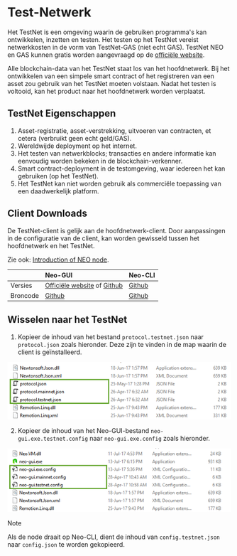 # Test-Netwerk

Het TestNet is een omgeving waarin de gebruiken programma's kan ontwikkelen, inzetten en testen. Het testen op het TestNet vereist netwerkkosten in de vorm van TestNet-GAS (niet echt GAS). TestNet NEO en GAS kunnen gratis worden aangevraagd op de [officiële website](https://www.neo.org/Testnet/Create).

Alle blockchain-data van het TestNet staat los van het hoofdnetwerk. Bij het ontwikkelen van een simpele smart contract of het registreren van een asset zou gebruik van het TestNet moeten volstaan. Nadat het testen is voltooid, kan het product naar het hoofdnetwerk worden verplaatst.

## TestNet Eigenschappen

1. Asset-registratie, asset-verstrekking, uitvoeren van contracten, et cetera (verbruikt geen echt geld/GAS).
2. Wereldwijde deployment op het internet.
3. Het testen van netwerkblocks; transacties en andere informatie kan eenvoudig worden bekeken in de blockchain-verkenner.
4. Smart contract-deployment in de testomgeving, waar iedereen het kan gebruiken (op het TestNet).
5. Het TestNet kan niet worden gebruik als commerciële toepassing van een daadwerkelijk platform.

## Client Downloads

De TestNet-client is gelijk aan de hoofdnetwerk-client. Door aanpassingen in de configuratie van de client, kan worden gewisseld tussen het hoofdnetwerk en het TestNet.

Zie ook: [Introduction of NEO node](introduction.md).

|      | Neo-GUI                                  | Neo-CLI                        |
| ---- | :--------------------------------------- | :--------------------------------------- |
| Versies | [Officiële website](https://www.neo.org/download) of [Github](https://github.com/neo-project/neo-gui/releases) | [Github](https://github.com/neo-project/neo-cli/releases) |
| Broncode | [Github](https://github.com/neo-project/neo-gui) | [Github](https://github.com/neo-project/neo-cli) |

## Wisselen naar het TestNet

1. Kopieer de inhoud van het bestand `protocol.testnet.json` naar `protocol.json` zoals hieronder. Deze zijn te vinden in de map waarin de client is geïnstalleerd. 

![image](/assets/testnet_1.png)

2. Kopieer de inhoud van het Neo-GUI-bestand `neo-gui.exe.testnet.config` naar `neo-gui.exe.config` zoals hieronder. 

![image](/assets/testnet_2.png)

> [!Note]
> Als de node draait op Neo-CLI, dient de inhoud van `config.testnet.json` naar `config.json` te worden gekopieerd.
